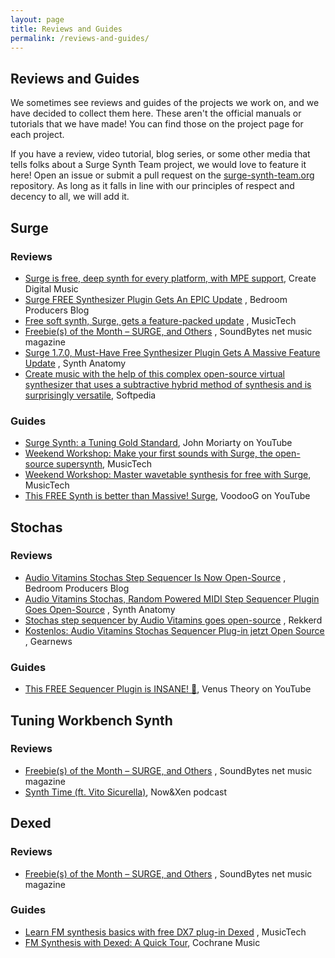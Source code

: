 ```yaml
---
layout: page
title: Reviews and Guides
permalink: /reviews-and-guides/
---
```


## Reviews and Guides

We sometimes see reviews and guides of the projects we work on, and we have decided to collect
them here. These aren't the official manuals or tutorials that we have made! You can find those
on the project page for each project.

If you have a review, video tutorial, blog series, or some other media that tells folks about a
Surge Synth Team project, we would love to feature it here! Open an issue or submit a pull request on the
[surge-synth-team.org](https://github.com/surge-synthesizer/surge-synth-team.org) repository. 
As long as it falls in line with our principles of respect and decency to all, we will add it.


## Surge

### Reviews

- [Surge is free, deep synth for every platform, with MPE support](https://cdm.link/2019/04/surge-free-deep-synth-mpe/), Create Digital Music
- [Surge FREE Synthesizer Plugin Gets An EPIC Update](https://bedroomproducersblog.com/2020/07/30/surge-synth-update/)
  , Bedroom Producers Blog
- [Free soft synth, Surge, gets a feature-packed update](https://www.musictech.net/news/free-soft-synth-surge-gets-a-feature-packed-update/)
  , MusicTech
- [Freebie(s) of the Month – SURGE, and Others](https://soundbytesmag.net/freebies-of-the-month-surge-and-others/)
  , SoundBytes net music magazine
- [Surge 1.7.0, Must-Have Free Synthesizer Plugin Gets A Massive Feature Update](https://www.synthanatomy.com/2020/07/surge-1-7-0-must-have-free-synthesizer-plugin-gets-a-massive-feature-update.html)
  , Synth Anatomy
- [Create music with the help of this complex open-source virtual synthesizer that uses a subtractive hybrid method of synthesis and is surprisingly versatile](https://www.softpedia.com/get/Multimedia/Audio/Audio-Mixers-Synthesizers/Surge-Synthesizer.shtml), Softpedia

### Guides

- [Surge Synth: a Tuning Gold Standard](https://www.youtube.com/watch?v=mjgZVmhUC30), John Moriarty on YouTube
- [Weekend Workshop: Make your first sounds with Surge, the open-source supersynth](https://www.musictech.net/tutorials/weekend-workshop-first-sounds-surgesupersynth/), MusicTech
- [Weekend Workshop: Master wavetable synthesis for free with Surge](https://www.musictech.net/tutorials/weekend-workshop-master-wavetable-synthesis-for-free-with-surge/), MusicTech
- [This FREE Synth is better than Massive! Surge](https://www.youtube.com/watch?v=b9nZMV9gv1U), VoodooG on YouTube

## Stochas

### Reviews

- [Audio Vitamins Stochas Step Sequencer Is Now Open-Source](https://bedroomproducersblog.com/2020/08/23/stochas-open-source/)
  , Bedroom Producers Blog
- [Audio Vitamins Stochas, Random Powered MIDI Step Sequencer Plugin Goes Open-Source](https://www.synthanatomy.com/2020/08/audio-vitamins-stochas-random-powered-midi-step-sequencer-plugin-goes-open-source.html)
  , Synth Anatomy
- [Stochas step sequencer by Audio Vitamins goes open-source](https://rekkerd.org/stochas-step-sequencer-by-audio-vitamins-goes-open-source/)
  , Rekkerd
- [Kostenlos: Audio Vitamins Stochas Sequencer Plug-in jetzt Open Source](https://www.gearnews.de/kostenlos-audio-vitamins-stochas-sequencer-plug-in-open-source/)
  , Gearnews

### Guides

- [This FREE Sequencer Plugin is INSANE! 🤯](https://www.youtube.com/watch?v=Wyx8cz7oxLI), Venus Theory on YouTube


## Tuning Workbench Synth

### Reviews

- [Freebie(s) of the Month – SURGE, and Others](https://soundbytesmag.net/freebies-of-the-month-surge-and-others/)
  , SoundBytes net music magazine
- [Synth Time (ft. Vito Sicurella)](https://www.patreon.com/posts/034b-bonus-synth-35474052), Now&Xen podcast

## Dexed

### Reviews

- [Freebie(s) of the Month – SURGE, and Others](https://soundbytesmag.net/freebies-of-the-month-surge-and-others/)
  , SoundBytes net music magazine

### Guides

- [Learn FM synthesis basics with free DX7 plug-in Dexed](https://www.musictech.net/tutorials/fm-synthesis-basics-dexed/)
  , MusicTech
- [FM Synthesis with Dexed: A Quick Tour](http://cochranemusic.com/dexed-tutorial), Cochrane Music
